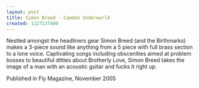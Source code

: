 ```yaml
---
layout: post
title: Simon Breed - Camden Underworld
created: 1127137400
---
```

Nestled amongst the headliners gear Simon Breed (and the Birthmarks) makes a 3-piece sound like anything from a 5 piece with full brass section to a lone voice. Captivating songs including obscenities aimed at problem bosses to beautiful ditties about Brotherly Love, Simon Breed takes the image of a man with an acoustic guitar and fucks it right up.
<p>Published in Fly Magazine, November 2005</p>
